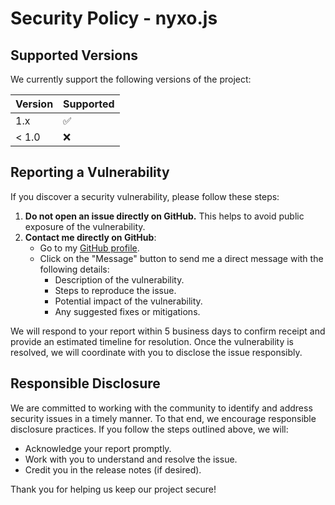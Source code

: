 # Security Policy - nyxo.js

## Supported Versions

We currently support the following versions of the project:

| Version | Supported          |
|---------|--------------------|
| 1.x     | :white_check_mark: |
| < 1.0   | :x:                |

## Reporting a Vulnerability

If you discover a security vulnerability, please follow these steps:

1. **Do not open an issue directly on GitHub.** This helps to avoid public exposure of the vulnerability.
2. **Contact me directly on GitHub**:
    - Go to my [GitHub profile](https://github.com/AtsuLeVrai).
    - Click on the "Message" button to send me a direct message with the following details:
        - Description of the vulnerability.
        - Steps to reproduce the issue.
        - Potential impact of the vulnerability.
        - Any suggested fixes or mitigations.

We will respond to your report within 5 business days to confirm receipt and provide an estimated timeline for
resolution. Once the vulnerability is resolved, we will coordinate with you to disclose the issue responsibly.

## Responsible Disclosure

We are committed to working with the community to identify and address security issues in a timely manner. To that end,
we encourage responsible disclosure practices. If you follow the steps outlined above, we will:

- Acknowledge your report promptly.
- Work with you to understand and resolve the issue.
- Credit you in the release notes (if desired).

Thank you for helping us keep our project secure!
